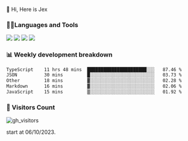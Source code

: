  👋 Hi, Here is Jex

 

### 🧑‍💻Languages and Tools

<code><a href="https://react.dev"><img src="https://api.iconify.design/logos:react.svg" /></a></code>
<code><a href="https://github.com/vuejs/core"><img src="https://api.iconify.design/logos:vue.svg" /></a></code> 
<code><a href="https://github.com/microsoft/TypeScript"><img src="https://api.iconify.design/logos:typescript-icon.svg" /></a></code>
<code><a href="https://threejs.org/"><img src="https://api.iconify.design/logos:threejs.svg" /></a></code>

### 📊 Weekly development breakdown

<!--START_SECTION:waka-->

```txt
TypeScript    11 hrs 48 mins  ██████████████████████░░░   87.46 %
JSON          30 mins         █░░░░░░░░░░░░░░░░░░░░░░░░   03.73 %
Other         18 mins         ▓░░░░░░░░░░░░░░░░░░░░░░░░   02.28 %
Markdown      16 mins         ▓░░░░░░░░░░░░░░░░░░░░░░░░   02.06 %
JavaScript    15 mins         ▒░░░░░░░░░░░░░░░░░░░░░░░░   01.92 %
```

<!--END_SECTION:waka-->


### 👀 Visitors Count

![gh_visitors](https://profile-counter.glitch.me/jexlau/count.svg)

start at 06/10/2023.
